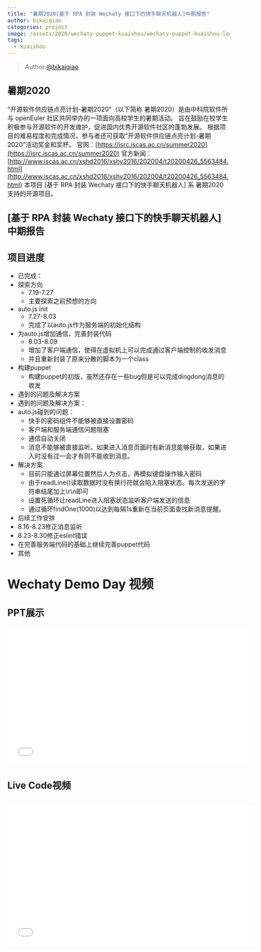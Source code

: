 ```yaml
---
title: "暑期2020[基于 RPA 封装 Wechaty 接口下的快手聊天机器人]中期报告"
author: bikaiqiao
categories: project
image: /assets/2020/wechaty-puppet-kuaishou/wechaty-puppet-kuaishou-logo.jpeg
tags:
  - kuaishou
---
```


> Author:[@bikaiqiao](https://github.com/bikaiqiao)

## 暑期2020

“开源软件供应链点亮计划-暑期2020”（以下简称 暑期2020）是由中科院软件所与 openEuler 社区共同举办的一项面向高校学生的暑期活动。
旨在鼓励在校学生积极参与开源软件的开发维护，促进国内优秀开源软件社区的蓬勃发展。
根据项目的难易程度和完成情况，参与者还可获取“开源软件供应链点亮计划-暑期2020”活动奖金和奖杯。
官网：[https://isrc.iscas.ac.cn/summer2020](https://isrc.iscas.ac.cn/summer2020) 官方新闻：[http://www.iscas.ac.cn/xshd2016/xshy2016/202004/t20200426_5563484.html](http://www.iscas.ac.cn/xshd2016/xshy2016/202004/t20200426_5563484.html)
本项目 [基于 RPA 封装 Wechaty 接口下的快手聊天机器人] 系 暑期2020 支持的开源项目。

## [基于 RPA 封装 Wechaty 接口下的快手聊天机器人]中期报告

## 项目进度

- 已完成：
 - 探索方向
   - 7.19-7.27
   - 主要探索之前预想的方向
 - auto.js init
   - 7.27-8.03
   - 完成了以auto.js作为服务端的初始化结构
 - 为auto.js增加通信，完善封装代码
   - 8.03-8.09
   - 增加了客户端通信，使得在虚拟机上可以完成通过客户端控制的收发消息
   - 并且重新封装了原来分散的脚本为一个class
 - 构建puppet
   - 构建puppet的初版，虽然还存在一些bug但是可以完成dingdong消息的收发
- 遇到的问题及解决方案
- 遇到的问题及解决方案：
- auto.js碰到的问题：
  - 快手的密码组件不能够被直接设置密码
  - 客户端和服务端通信问题阻塞
  - 通信自动关闭
  - 消息不能够被直接监听。如果进入消息页面时有新消息能够获取，如果进入时没有过一会才有则不能收到消息。
- 解决方案
  - 目前只能通过屏幕位置然后人为点击，再模拟键盘操作输入密码
  - 由于readLine()读取数据时没有换行符就会陷入阻塞状态。每次发送的字符串结尾加上\r\n即可
  - 设置死循环让readLine进入阻塞状态监听客户端发送的信息
  - 通过循环findOne(1000)以达到每隔1s重新在当前页面查找新消息提醒。
- 后续工作安排
 - 8.16-8.23修正消息监听
 - 8.23-8.30修正eslint错误
 - 在完善服务端代码的基础上继续完善puppet代码
 - 其他

# Wechaty Demo Day 视频

## PPT展示

<iframe src="//player.bilibili.com/player.html?aid=541808800&bvid=BV1vi4y1g7L2&cid=226344300&page=1"  width="560" height="315" scrolling="no" border="0" frameborder="no" framespacing="0" allowfullscreen="true"> </iframe>

<br>

## Live Code视频

<br>

<iframe src="//player.bilibili.com/player.html?aid=541809823&bvid=BV1ei4y1g7og&cid=226344965&page=1" width="560" height="315" scrolling="no" border="0" frameborder="no" framespacing="0" allowfullscreen="true"> </iframe>
